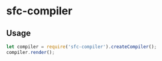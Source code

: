 # sfc-compiler

## Usage
```js
let compiler = require('sfc-compiler').createCompiler();
compiler.render();
```